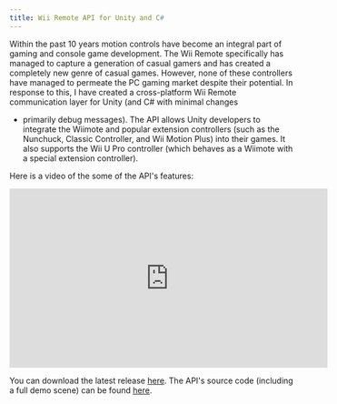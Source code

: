 ```yaml
---
title: Wii Remote API for Unity and C#
---
```


Within the past 10 years motion controls have become an integral part of gaming and console game development.  The Wii
Remote specifically has managed to capture a generation of casual gamers and has created a completely new genre of casual
games.  However, none of these controllers have managed to permeate the PC gaming market despite their potential.  In
response to this, I have created a cross-platform Wii Remote communication layer for Unity (and C# with minimal changes
- primarily debug messages).  The API allows Unity developers to integrate the Wiimote and popular extension controllers
(such as the Nunchuck, Classic Controller, and Wii Motion Plus) into their games.  It also supports the Wii U Pro controller
(which behaves as a Wiimote with a special extension controller).

Here is a video of the some of the API&#39;s features:

<div class="video-center"><div class="video-container"><iframe width="560" height="315" src="https://www.youtube.com/embed/co7xggFfE94" frameborder="0" allowfullscreen></iframe></div></div>

You can download the latest release [here](https://github.com/Flafla2/Unity-Wiimote/releases).  The API's source code
(including a full demo scene) can be found [here](https://github.com/Flafla2/Unity-Wiimote).
<!--break-->